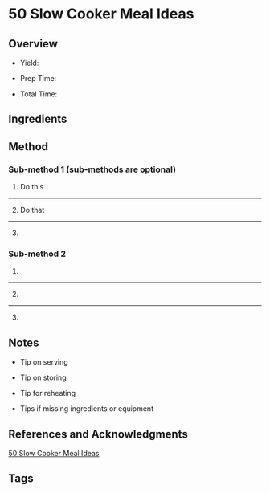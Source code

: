 # 50 Slow Cooker Meal Ideas

## Overview

- Yield:

- Prep Time:

- Total Time:

## Ingredients



## Method

### Sub-method 1 (sub-methods are optional)

1. Do this
---
2. Do that
---
3.

### Sub-method 2

1.
---
2.
---
3.

## Notes

- Tip on serving

- Tip on storing

- Tip for reheating

- Tips if missing ingredients or equipment

## References and Acknowledgments

[50 Slow Cooker Meal Ideas](http://www.shugarysweets.com/2013/08/50-slow-cooker-meal-ideas)

## Tags


